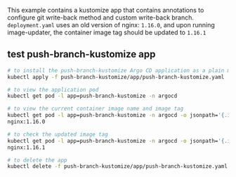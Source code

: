 This example contains a kustomize app that contains annotations to configure
git write-back method and custom write-back branch. 
`deployment.yaml` uses an old version of nginx: `1.16.0`, and upon running
image-updater, the container image tag should be updated to `1.16.1`

## test push-branch-kustomize app
```bash
# to install the push-branch-kustomize Argo CD application as a plain manifest
kubectl apply -f push-branch-kustomize/app/push-branch-kustomize.yaml

# to view the application pod
kubectl get pod -l app=push-branch-kustomize -n argocd

# to view the current container image name and image tag
kubectl get pod -l app=push-branch-kustomize -n argocd -o jsonpath='{.items[0].spec.containers[0].image}'
nginx:1.16.0

# to check the updated image tag
kubectl get pod -l app=push-branch-kustomize -n argocd -o jsonpath='{.items[0].spec.containers[0].image}'
nginx:1.16.1

# to delete the app
kubectl delete -f push-branch-kustomize/app/push-branch-kustomize.yaml

```
